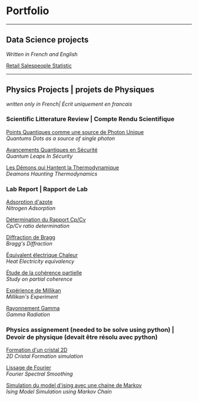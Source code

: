 # Portfolio

---

## Data Science projects
_Written in French and English_

[Retail Salespeople Statistic]((https://colab.research.google.com/drive/19Lols8T9io12krZqG_ZwCL8GRgoPv0eq?usp=drive_link))


---

## Physics Projects | projets de Physiques
_written only in French| Écrit uniquement en francais_


### Scientific Litterature Review | Compte Rendu Scientifique

[Points Quantiques comme une source de Photon Unique](/projects/Compte_Rendu/Compte_Rendu_2.pdf) \
_Quantums Dots as a source of single photon_ 

[Avancements Quantiques en Sécurité](/projects/Compte_Rendu/Compte_Rendu_2.pdf) \
_Quantum Leaps In Sécurity_ 

[Les Démons qui Hantent la Thermodynamique](/projects/Compte_Rendu/Compte_Rendu_3.pdf) \
_Deamons Haunting Thermodynamics_

### Lab Report | Rapport de Lab

[Adsorption d'azote](/projects/Rapport_de_Lab/Adsorption_d'azote.pdf) \
_Nitrogen Adsorption_

[Détermination du Rapport Cp/Cv](/projects/Rapport_de_Lab/Determination_du_rapport_CpCv.pdf) \
_Cp/Cv ratio determination_

[Diffraction de Bragg](/projects/Rapport_de_Lab/Diffraction_de_Bragg.pdf) \
_Bragg's Diffraction_

[Équivalent électrique Chaleur](/projects/Rapport_de_Lab/Équivalent_électrique_chaleur.pdf) \
_Heat Electricity equivalency_

[Étude de la cohérence partielle](/projects/Rapport_de_Lab/Étude_de_la_cohérence_partielle.pdf) \
_Study on partial coherence_

[Expérience de Millikan](/projects/Rapport_de_Lab/Experience_de_Millikan.pdf) \
_Millikan's Experiment_

[Rayonnement Gamma](/projects/Rapport_de_Lab/Rayonnement_Gamma.pdf) \
_Gamma Radiation_



### Physics assignement (needed to be solve using python) | Devoir de physique (devait être résolu avec python)


[Formation d'un cristal 2D](/projects/Python/2D_cristal/) \
_2D Cristal Formation simulation_


[Lissage de Fourier](/projects/Python/Fourrier_Smoothing/) \
_Fourier Spectral Smoothing_

[Simulation du model d'ising avec une chaine de Markov](/projects/Python/Ising_Model/) \
_Ising Model Simulation using Markov Chain_


